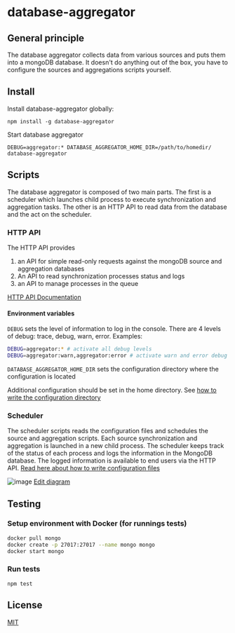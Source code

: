 # database-aggregator

## General principle

The database aggregator collects data from various sources and puts them into a mongoDB database. It doesn't do anything out of the box, you have to configure the sources and aggregations scripts yourself.

## Install

Install database-aggregator globally:

`npm install -g database-aggregator`

Start database aggregator

`DEBUG=aggregator:* DATABASE_AGGREGATOR_HOME_DIR=/path/to/homedir/ database-aggregator`

## Scripts

The database aggregator is composed of two main parts. The first is a scheduler which launches child process to execute synchronization and aggregation tasks. The other is an HTTP API to read data from the database and the act on the scheduler.

### HTTP API

The HTTP API provides

1. an API for simple read-only requests against the mongoDB source and aggregation databases
2. An API to read synchronization processes status and logs
3. an API to manage processes in the queue

[HTTP API Documentation](./http_api.md)

#### Environment variables

`DEBUG` sets the level of information to log in the console. There are 4 levels of debug: trace, debug, warn, error.
Examples:

```bash
DEBUG=aggregator:* # activate all debug levels
DEBUG=aggregator:warn,aggregator:error # activate warn and error debug levels
```

`DATABASE_AGGREGATOR_HOME_DIR` sets the configuration directory where the configuration is located

Additional configuration should be set in the home directory. See [how to write the configuration directory](./configuration.md)

### Scheduler

The scheduler scripts reads the configuration files and schedules the source and aggregation scripts. Each source synchronization and aggregation is launched in a new child process. The scheduler keeps track of the status of each process and logs the information in the MongoDB database. The logged information is available to end users via the HTTP API. [Read here about how to write configuration files](./configuration.md)

![image](https://user-images.githubusercontent.com/4118690/44406024-f4f2e980-a55a-11e8-8b10-fc689b4f3c87.png)
[Edit diagram](https://sketchboard.me/vBbwNWFtkgIq#/)

## Testing

### Setup environment with Docker (for runnings tests)

```bash
docker pull mongo
docker create -p 27017:27017 --name mongo mongo
docker start mongo
```

### Run tests

`npm test`

## License

[MIT](LICENSE)

